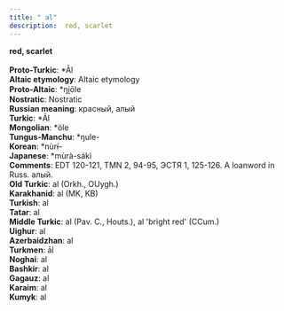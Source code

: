 ```yaml
---
title: " al"
description:  red, scarlet
---
```

<p data-pagefind-weight="0.5">
<strong> red, scarlet</strong><br><br>
<strong>Proto-Turkic</strong>:  *Āl<br>
<strong>Altaic etymology</strong>:  Altaic etymology<br>
<strong> Proto-Altaic</strong>:  *ŋi̯ōle<br>
<strong>Nostratic</strong>:  Nostratic<br>
<strong>Russian meaning</strong>:  красный, алый<br>
<strong>Turkic</strong>:  *Āl<br>
<strong>Mongolian</strong>:  *öle<br>
<strong>Tungus-Manchu</strong>:  *ŋule-<br>
<strong>Korean</strong>:  *nùrɨ́-<br>
<strong>Japanese</strong>:  *mùrà-sákì<br>
<strong>Comments</strong>:  EDT 120-121, TMN 2, 94-95, ЭСТЯ 1, 125-126. A loanword in Russ. алый.<br>
<strong>Old Turkic</strong>:  al (Orkh., OUygh.)<br>
<strong>Karakhanid</strong>:  al (MK, KB)<br>
<strong>Turkish</strong>:  al<br>
<strong>Tatar</strong>:  al<br>
<strong>Middle Turkic</strong>:  al (Pav. C., Houts.), al 'bright red' (CCum.)<br>
<strong>Uighur</strong>:  al<br>
<strong>Azerbaidzhan</strong>:  al<br>
<strong>Turkmen</strong>:  āl<br>
<strong>Noghai</strong>:  al<br>
<strong>Bashkir</strong>:  al<br>
<strong>Gagauz</strong>:  al<br>
<strong>Karaim</strong>:  al<br>
<strong>Kumyk</strong>:  al<br>

</p>
